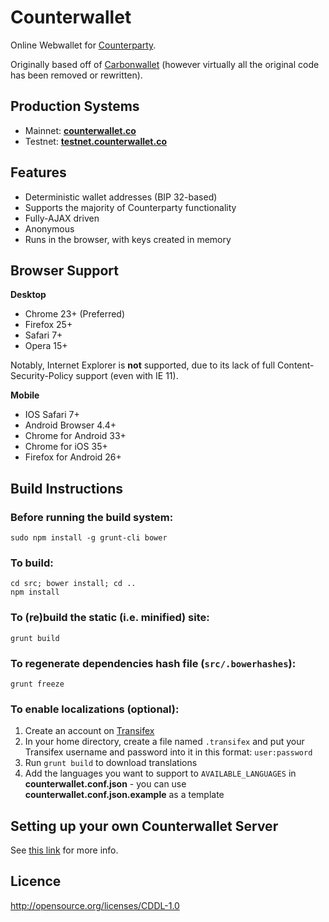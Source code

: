 Counterwallet
================

Online Webwallet for [Counterparty](http://www.counterparty.co).

Originally based off of [Carbonwallet](http://www.carbonwallet.com) (however virtually all the original code has been removed or rewritten).


Production Systems
-------------------

* Mainnet: **[counterwallet.co](https://www.counterwallet.co/)**
* Testnet: **[testnet.counterwallet.co](https://testnet.counterwallet.co/)**


Features
----------

- Deterministic wallet addresses (BIP 32-based)
- Supports the majority of Counterparty functionality
- Fully-AJAX driven
- Anonymous
- Runs in the browser, with keys created in memory


Browser Support
-------------------

**Desktop**

- Chrome 23+ (Preferred)
- Firefox 25+
- Safari 7+
- Opera 15+

Notably, Internet Explorer is **not** supported, due to its lack of full Content-Security-Policy support (even with IE 11).

**Mobile**

- IOS Safari 7+
- Android Browser 4.4+
- Chrome for Android 33+
- Chrome for iOS 35+
- Firefox for Android 26+


Build Instructions
-------------------

### Before running the build system:
```
sudo npm install -g grunt-cli bower
```

### To build:
```
cd src; bower install; cd ..
npm install
```

### To (re)build the static (i.e. minified) site:
```
grunt build
```

### To regenerate dependencies hash file (```src/.bowerhashes```):
```
grunt freeze
```

### To enable localizations (optional):
1. Create an account on [Transifex](https://www.transifex.com/)
2. In your home directory, create a file named `.transifex` and put your Transifex username and password into it in this format: `user:password`
3. Run `grunt build` to download translations
4. Add the languages you want to support to `AVAILABLE_LANGUAGES` in **counterwallet.conf.json** - you can use **counterwallet.conf.json.example** as a template

Setting up your own Counterwallet Server
-----------------------------------------

See [this link](https://github.com/CounterpartyXCP/counterpartyd_build/blob/master/docs/SettingUpAFederatedNode.rst) for more info.


Licence
-------------------

http://opensource.org/licenses/CDDL-1.0
